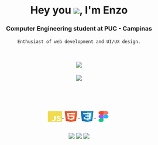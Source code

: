 <h1 align="center">Hey you <img src="https://raw.githubusercontent.com/kaueMarques/kaueMarques/master/hi.gif" width="30px">, I'm Enzo</h1>
<h3 align="center">Computer Engineering student at PUC - Campinas</h3>
<p align="center"><code>Enthusiast of web development and UI/UX design.</code></p>
<br></br>

 <div align="center">
    <a href="https://github.com/eppadovani">
    <img src="https://github-readme-stats.vercel.app/api?username=eppadovani&title_color=A970FF&show_icons=true&icon_color=A970FF"/>
     <br></br>
    <img height="163em" src="https://github-readme-stats.vercel.app/api/top-langs/?username=eppadovani&layout=compact&langs_count=7&title_color=A970FF"/>
</div>

<br></br>


<div align="center"><br>
  <img align="center" alt="enzo-Js" height="30" width="40" src="https://raw.githubusercontent.com/devicons/devicon/master/icons/javascript/javascript-plain.svg">
  <img align="center" alt="enzo-HTML" height="30" width="40" src="https://raw.githubusercontent.com/devicons/devicon/master/icons/html5/html5-original.svg">
  <img align="center" alt="enzo-CSS" height="30" width="40" src="https://raw.githubusercontent.com/devicons/devicon/master/icons/css3/css3-original.svg">
  <img align="center" alt="enzo-Figma" height="30" width="40" src="https://raw.githubusercontent.com/devicons/devicon/master/icons/figma/figma-original.svg">
</div>

 ##

<div align="center"> 
  <a href="https://instagram.com/eppadovani" target="_blank"><img src="https://img.shields.io/badge/-Instagram-%23E4405F?style=for-the-badge&logo=instagram&logoColor=white" target="_blank"></a> 
  <a href = "mailto:pv.eppadovani@gmail.com"><img src="https://img.shields.io/badge/-Gmail-%23333?style=for-the-badge&logo=gmail&logoColor=white" target="_blank"></a>
  <a href="https://www.linkedin.com/in/eppadovani" target="_blank"><img src="https://img.shields.io/badge/-LinkedIn-%230077B5?style=for-the-badge&logo=linkedin&logoColor=white" target="_blank"></a>
</div>






